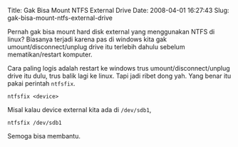 Title: Gak Bisa Mount NTFS External Drive
Date: 2008-04-01 16:27:43
Slug: gak-bisa-mount-ntfs-external-drive

Pernah gak bisa mount hard disk external yang menggunakan NTFS di linux? Biasanya terjadi karena pas di windows kita gak umount/disconnect/unplug drive itu terlebih dahulu sebelum mematikan/restart komputer.

Cara paling logis adalah restart ke windows trus umount/disconnect/unplug drive itu dulu, trus balik lagi ke linux. Tapi jadi ribet dong yah. Yang benar itu pakai perintah `ntfsfix`.

    ntfsfix <device>

Misal kalau device external kita ada di `/dev/sdb1`,

    ntfsfix /dev/sdb1

Semoga bisa membantu.